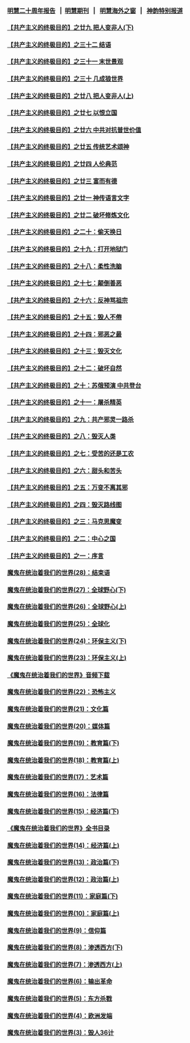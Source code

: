 #### [明慧二十周年报告](https://github.com/gfw-breaker/mh-reports/blob/master/README.md?t=07230020) &nbsp;&nbsp;|&nbsp;&nbsp;[明慧期刊](https://github.com/gfw-breaker/mh-qikan) &nbsp;&nbsp;|&nbsp;&nbsp; [明慧海外之窗](https://github.com/gfw-breaker/mh-news/blob/master/README.md?t=07230020) &nbsp;&nbsp;|&nbsp;&nbsp; [神韵特别报道](https://github.com/gfw-breaker/mh-news/blob/master/shenyun.md?t=07230020) 

#### [【共产主义的终极目的】之廿九 把人变非人(下)](../pages/nsc422/n11344140.md?t=07230020) 

#### [【共产主义的终极目的】之三十二 结语](../pages/nsc422/n11360535.md?t=07230020) 

#### [【共产主义的终极目的】之三十一 末世景观](../pages/nsc422/n11351129.md?t=07230020) 

#### [【共产主义的终极目的】之三十 几成狼世界](../pages/nsc422/n11348280.md?t=07230020) 

#### [【共产主义的终极目的】之廿八 把人变非人(上)](../pages/nsc422/n11340492.md?t=07230020) 

#### [【共产主义的终极目的】之廿七 以恨立国](../pages/nsc422/n11336944.md?t=07230020) 

#### [【共产主义的终极目的】之廿六 中共对抗普世价值](../pages/nsc422/n11324785.md?t=07230020) 

#### [【共产主义的终极目的】之廿五 传统艺术颂神](../pages/nsc422/n11296396.md?t=07230020) 

#### [【共产主义的终极目的】之廿四 人伦典范](../pages/nsc422/n11296397.md?t=07230020) 

#### [【共产主义的终极目的】之廿三 富而有德](../pages/nsc422/n11283598.md?t=07230020) 

#### [【共产主义的终极目的】之廿一 神传语言文字](../pages/nsc422/n11263265.md?t=07230020) 

#### [【共产主义的终极目的】之廿二 破坏修炼文化](../pages/nsc422/n11245728.md?t=07230020) 

#### [【共产主义的终极目的】之二十：偷天换日](../pages/nsc422/n11238846.md?t=07230020) 

#### [【共产主义的终极目的】之十九：打开地狱门](../pages/nsc422/n11206376.md?t=07230020) 

#### [【共产主义的终极目的】之十八：柔性洗脑](../pages/nsc422/n11199994.md?t=07230020) 

#### [【共产主义的终极目的】之十七：颠倒善恶](../pages/nsc422/n11179782.md?t=07230020) 

#### [【共产主义的终极目的】之十六：反神骂祖宗](../pages/nsc422/n11166798.md?t=07230020) 

#### [【共产主义的终极目的】之十五：毁人不倦](../pages/nsc422/n11166792.md?t=07230020) 

#### [【共产主义的终极目的】之十四：邪恶之最](../pages/nsc422/n11150249.md?t=07230020) 

#### [【共产主义的终极目的】之十三：毁灭文化](../pages/nsc422/n11135227.md?t=07230020) 

#### [【共产主义的终极目的】之十二：破坏自然](../pages/nsc422/n11135214.md?t=07230020) 

#### [【共产主义的终极目的】之十：苏俄预演 中共登台](../pages/nsc422/n11118424.md?t=07230020) 

#### [【共产主义的终极目的】之十一：屠杀精英](../pages/nsc422/n11118442.md?t=07230020) 

#### [【共产主义的终极目的】之九：共产邪灵一路杀](../pages/nsc422/n11114139.md?t=07230020) 

#### [【共产主义的终极目的】之八：毁灭人类](../pages/nsc422/n11108503.md?t=07230020) 

#### [【共产主义的终极目的】之七：受苦的还是工农](../pages/nsc422/n11101809.md?t=07230020) 

#### [【共产主义的终极目的】之六：甜头和苦头](../pages/nsc422/n11096971.md?t=07230020) 

#### [【共产主义的终极目的】之五：万变不离其邪](../pages/nsc422/n11091285.md?t=07230020) 

#### [【共产主义的终极目的】之四：毁灭路线图](../pages/nsc422/n11086284.md?t=07230020) 

#### [【共产主义的终极目的】之三：马克思魔变](../pages/nsc422/n11061941.md?t=07230020) 

#### [【共产主义的终极目的】之二：中心之国](../pages/nsc422/n11047728.md?t=07230020) 

#### [【共产主义的终极目的】之一：序言](../pages/nsc422/n11086077.md?t=07230020) 

#### [魔鬼在统治着我们的世界(28)：结束语](../pages/nsc422/n10936246.md?t=07230020) 

#### [魔鬼在统治着我们的世界(27)：全球野心(下)](../pages/nsc422/n10928319.md?t=07230020) 

#### [魔鬼在统治着我们的世界(26)：全球野心(上)](../pages/nsc422/n10900318.md?t=07230020) 

#### [魔鬼在统治着我们的世界(25)：全球化](../pages/nsc422/n10788205.md?t=07230020) 

#### [魔鬼在统治着我们的世界(24)：环保主义(下)](../pages/nsc422/n10695307.md?t=07230020) 

#### [魔鬼在统治着我们的世界(23)：环保主义(上)](../pages/nsc422/n10688613.md?t=07230020) 

#### [《魔鬼在统治着我们的世界》音频下载](../pages/nsc422/n10635553.md?t=07230020) 

#### [魔鬼在统治着我们的世界(22)：恐怖主义](../pages/nsc422/n10614727.md?t=07230020) 

#### [魔鬼在统治着我们的世界(21)：文化篇](../pages/nsc422/n10597706.md?t=07230020) 

#### [魔鬼在统治着我们的世界(20)：媒体篇](../pages/nsc422/n10586579.md?t=07230020) 

#### [魔鬼在统治着我们的世界(19)：教育篇(下)](../pages/nsc422/n10564808.md?t=07230020) 

#### [魔鬼在统治着我们的世界(18)：教育篇(上)](../pages/nsc422/n10526970.md?t=07230020) 

#### [魔鬼在统治着我们的世界(17)：艺术篇](../pages/nsc422/n10499093.md?t=07230020) 

#### [魔鬼在统治着我们的世界(16)：法律篇](../pages/nsc422/n10485969.md?t=07230020) 

#### [魔鬼在统治着我们的世界(15)：经济篇(下)](../pages/nsc422/n10469975.md?t=07230020) 

#### [《魔鬼在统治着我们的世界》全书目录](../pages/nsc422/n10464261.md?t=07230020) 

#### [魔鬼在统治着我们的世界(14)：经济篇(上)](../pages/nsc422/n10457370.md?t=07230020) 

#### [魔鬼在统治着我们的世界(13)：政治篇(下)](../pages/nsc422/n10448270.md?t=07230020) 

#### [魔鬼在统治着我们的世界(12)：政治篇(上)](../pages/nsc422/n10444576.md?t=07230020) 

#### [魔鬼在统治着我们的世界(11)：家庭篇(下)](../pages/nsc422/n10440961.md?t=07230020) 

#### [魔鬼在统治着我们的世界(10)：家庭篇(上)](../pages/nsc422/n10435448.md?t=07230020) 

#### [魔鬼在统治着我们的世界(9)：信仰篇](../pages/nsc422/n10432159.md?t=07230020) 

#### [魔鬼在统治着我们的世界(8)：渗透西方(下)](../pages/nsc422/n10429603.md?t=07230020) 

#### [魔鬼在统治着我们的世界(7)：渗透西方(上)](../pages/nsc422/n10426013.md?t=07230020) 

#### [魔鬼在统治着我们的世界(6)：输出革命](../pages/nsc422/n10421536.md?t=07230020) 

#### [魔鬼在统治着我们的世界(5)：东方杀戮](../pages/nsc422/n10417707.md?t=07230020) 

#### [魔鬼在统治着我们的世界(4)：欧洲发端](../pages/nsc422/n10414890.md?t=07230020) 

#### [魔鬼在统治着我们的世界(3)：毁人36计](../pages/nsc422/n10411583.md?t=07230020) 

